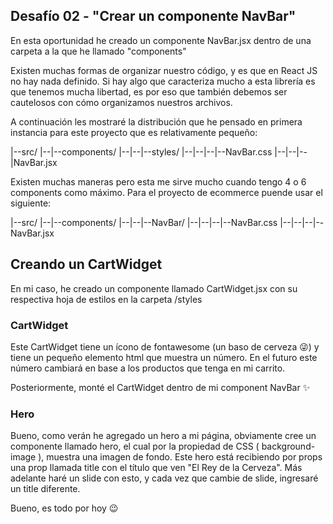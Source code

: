 ## Desafío 02 - "Crear un componente NavBar"

En esta oportunidad he creado un componente NavBar.jsx dentro de una carpeta
a la que he llamado "components"

Existen muchas formas de organizar nuestro código, y es que en React JS no hay nada definido.
Si hay algo que caracteriza mucho a esta librería es que tenemos mucha libertad, es por
eso que también debemos ser cautelosos con cómo organizamos nuestros archivos.

A continuación les mostraré la distribución que he pensado en primera instancia para este proyecto que es relativamente pequeño:

|--src/
|--|--components/
|--|--|--styles/
|--|--|--|--NavBar.css
|--|--|--|NavBar.jsx

Existen muchas maneras pero esta me sirve mucho cuando tengo 4 o 6 components como máximo. Para el proyecto de ecommerce puende usar el siguiente:

|--src/
|--|--components/
|--|--|--NavBar/
|--|--|--|--NavBar.css
|--|--|--|--NavBar.jsx

## Creando un CartWidget

En mi caso, he creado un componente llamado CartWidget.jsx con su respectiva hoja de estilos en la carpeta /styles

### CartWidget

Este CartWidget tiene un ícono de fontawesome (un baso de cerveza 😜) y tiene un pequeño elemento html que muestra un número. En el futuro este número cambiará en base a los productos que tenga en mi carrito.

Posteriormente, monté el CartWidget dentro de mi component NavBar ✨

### Hero

Bueno, como verán he agregado un hero a mi página, obviamente cree un componente llamado hero, el cual por la propiedad de CSS ( background-image ), muestra una imagen de fondo. Este hero está recibiendo por props una prop llamada title con el título que ven "El Rey de la Cerveza". Más adelante haré un slide con esto, y cada vez que cambie de slide, ingresaré un title diferente.

Bueno, es todo por hoy 😉
